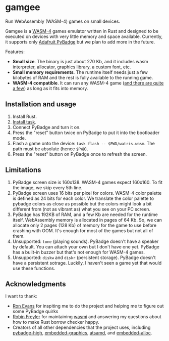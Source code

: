 # gamgee

Run WebAssembly (WASM-4) games on small devices.

Gamgee is a [WASM-4](https://wasm4.org/) games emulator written in Rust and designed to be executed on devices with very little memory and space available. Currently, it supports only [Adafruit PyBadge](https://www.adafruit.com/product/4200) but we plan to add more in the future.

Features:

* **Small size**. The binary is just about 270 Kb, and it includes wasm interpreter, allocator, graphics library, a custom font, etc.
* **Small memory requirements**. The runtime itself needs just a few kilobytes of RAM and the rest is fully available to the running game.
* **WASM-4 compatible**. It can run any WASM-4 game ([and there are quite a few](https://wasm4.org/play)) as long as it fits into memory.

## Installation and usage

1. Install Rust.
1. [Install task](https://taskfile.dev/installation/).
1. Connect PyBadge and turn it on.
1. Press the "reset" button twice on PyBadge to put it into the bootloader mode.
1. Flash a game onto the device: `task flash -- $PWD/watris.wasm`. The path must be absolute (hence `$PWD`).
1. Press the "reset" button on PyBadge once to refresh the screen.

## Limitations

1. PyBadge screen size is 160x138. WASM-4 games expect 160x160. To fit the image, we skip every 5th line.
1. PyBadge screen uses 16 bits per pixel for colors. WASM-4 color palette is defined as 24 bits for each color. We translate the color palette to pybadge colors as close as possible but the colors might look a bit different from (not as vibrant as) what you see on your PC screen.
1. PyBadge has 192KB of RAM, and a few Kb are needed for the runtime itself. WebAssembly memory is allocated in pages of 64 Kb. So, we can allocate only 2 pages (128 Kb) of memory for the game to use before crashing with OOM. It's enough for most of the games but not all of them.
1. Unsupported: `tone` (playing sounds). PyBadge doesn't have a speaker by default. You can attach your own but I don't have one yet. PyBadge has a built-in buzzer but that's not enough for WASM-4 games.
1. Unsupported: `diskw` and `diskr` (persistent storage). PyBadge doesn't have a persistent sotrage. Luckily, I haven't seen a game yet that would use these functions.

## Acknowledgments

I want to thank:

* [Ron Evans](https://github.com/deadprogram) for inspiting me to do the project and helping me to figure out some PyBadge quirks
* [Robin Freyler](https://github.com/Robbepop) for maintaining [wasmi](https://github.com/wasmi-labs/wasmi) and answering my questions about how to make Rust borrow checker happy.
* Creators of all other dependencies that the project uses, including [pybadge-high](https://github.com/LuckyTurtleDev/pybadge-high), [embedded-graphics](https://github.com/embedded-graphics/embedded-graphics), [atsamd](https://github.com/atsamd-rs/atsamd), and [embedded-alloc](https://github.com/rust-embedded/embedded-alloc).
